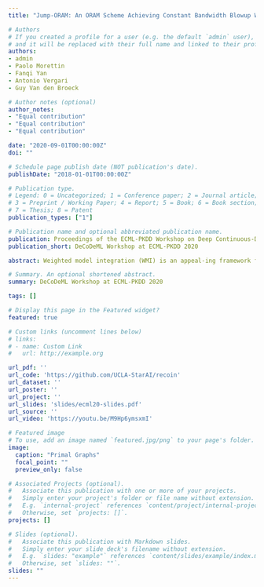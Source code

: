 ```yaml
---
title: "Jump-ORAM: An ORAM Scheme Achieving Constant Bandwidth Blowup Without Server-side Computing Overhead"

# Authors
# If you created a profile for a user (e.g. the default `admin` user), write the username (folder name) here 
# and it will be replaced with their full name and linked to their profile.
authors:
- admin
- Paolo Morettin
- Fanqi Yan
- Antonio Vergari
- Guy Van den Broeck

# Author notes (optional)
author_notes:
- "Equal contribution"
- "Equal contribution"
- "Equal contribution"

date: "2020-09-01T00:00:00Z"
doi: ""

# Schedule page publish date (NOT publication's date).
publishDate: "2018-01-01T00:00:00Z"

# Publication type.
# Legend: 0 = Uncategorized; 1 = Conference paper; 2 = Journal article;
# 3 = Preprint / Working Paper; 4 = Report; 5 = Book; 6 = Book section;
# 7 = Thesis; 8 = Patent
publication_types: ["1"]

# Publication name and optional abbreviated publication name.
publication: Proceedings of the ECML-PKDD Workshop on Deep Continuous-Discrete Machine Learning (DeCoDeML 2020)
publication_short: DeCoDeML Workshop at ECML-PKDD 2020

abstract: Weighted model integration (WMI) is an appeal-ing framework for probabilistic inference, it allows for expressing the complex dependencies in real-world problems, where variables are both continuous and discrete, via the language of Satisfiability Modulo Theories (SMT), as well as to compute probabilistic queries with complex logical and arithmetic constraints. Yet, existing WMI solvers are not ready to scale to these problems.They either ignore the intrinsic dependency structure of the problem entirely, or they are limited to overly restrictive structures. To narrow this gap,we derive a factorized WMI computation enabling us  to  devise  a  scalable  WMI  solver  based  onmessage passing, called MP-WMI. Namely, MP-WMI is the first WMI solver that can (i) perform exact inference on the full class of tree-structuredWMI problems, and (ii) perform inter-query amortization, e.g., to compute all marginal densities simultaneously.  Experimental results show that our solver dramatically outperforms the existingWMI solvers on a large set of benchmarks.

# Summary. An optional shortened abstract.
summary: DeCoDeML Workshop at ECML-PKDD 2020

tags: []

# Display this page in the Featured widget?
featured: true

# Custom links (uncomment lines below)
# links:
# - name: Custom Link
#   url: http://example.org

url_pdf: ''
url_code: 'https://github.com/UCLA-StarAI/recoin'
url_dataset: ''
url_poster: ''
url_project: ''
url_slides: 'slides/ecml20-slides.pdf'
url_source: ''
url_video: 'https://youtu.be/M9Hp6ymsxmI'

# Featured image
# To use, add an image named `featured.jpg/png` to your page's folder. 
image:
  caption: "Primal Graphs"
  focal_point: ""
  preview_only: false

# Associated Projects (optional).
#   Associate this publication with one or more of your projects.
#   Simply enter your project's folder or file name without extension.
#   E.g. `internal-project` references `content/project/internal-project/index.md`.
#   Otherwise, set `projects: []`.
projects: []

# Slides (optional).
#   Associate this publication with Markdown slides.
#   Simply enter your slide deck's filename without extension.
#   E.g. `slides: "example"` references `content/slides/example/index.md`.
#   Otherwise, set `slides: ""`.
slides: ""
---
```


<!-- {{% callout note %}}
Click the *Cite* button above to demo the feature to enable visitors to import publication metadata into their reference management software.
{{% /callout %}}

{{% callout note %}}
Create your slides in Markdown - click the *Slides* button to check out the example.
{{% /callout %}}

Supplementary notes can be added here, including [code, math, and images](https://wowchemy.com/docs/writing-markdown-latex/). -->
